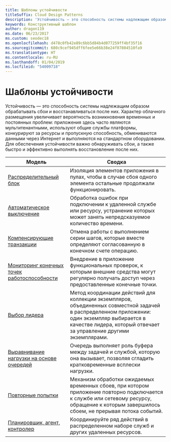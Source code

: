 ```yaml
---
title: Шаблоны устойчивости
titleSuffix: Cloud Design Patterns
description: 'Устойчивость — это способность системы надлежащим образом обрабатывать сбои и восстанавливаться после них. Характер облачного размещения увеличивает вероятность возникновения временных и постоянных проблем: приложения здесь часто являются мультитенантными, используют общие службы платформы, конкурируют за ресурсы и пропускную способность, обмениваются данными через Интернет и выполняются на стандартном оборудовании. Для обеспечения устойчивости важно обнаруживать сбои, а также быстро и эффективно выполнять восстановление после них.'
keywords: Конструктивный шаблон
author: dragon119
ms.date: 06/23/2017
ms.custom: seodec18
ms.openlocfilehash: d478c0fb42e89c6bb5d84b4d077259ff4bf35f16
ms.sourcegitcommit: 680c9cef945dff6fee5e66b38e24f07804510fa9
ms.translationtype: HT
ms.contentlocale: ru-RU
ms.lasthandoff: 01/04/2019
ms.locfileid: "54009718"
---
```

# <a name="resiliency-patterns"></a>Шаблоны устойчивости

Устойчивость — это способность системы надлежащим образом обрабатывать сбои и восстанавливаться после них. Характер облачного размещения увеличивает вероятность возникновения временных и постоянных проблем: приложения здесь часто являются мультитенантными, используют общие службы платформы, конкурируют за ресурсы и пропускную способность, обмениваются данными через Интернет и выполняются на стандартном оборудовании. Для обеспечения устойчивости важно обнаруживать сбои, а также быстро и эффективно выполнять восстановление после них.

|                            Модель                             |                                                                                                      Сводка                                                                                                       |
|----------------------------------------------------------------|--------------------------------------------------------------------------------------------------------------------------------------------------------------------------------------------------------------------|
|                   [Распределительный блок](../bulkhead.md)                   |                                                     Изоляция элементов приложения в пулах, чтобы в случае сбоя одного элемента остальные продолжали функционировать.                                                      |
|            [Автоматическое выключение](../circuit-breaker.md)            |                                                  Обработка ошибок при подключении к удаленной службе или ресурсу, устранение которых может занять непредсказуемое количество времени.                                                   |
|   [Компенсирующие транзакции](../compensating-transaction.md)   |                                                      Отмена работы с выполнением серии шагов, которые вместе определяют согласованную в конечном счете операцию.                                                       |
| [Мониторинг конечных точек работоспособности](../health-endpoint-monitoring.md) |                                            Внедрение в приложение функциональных проверок, к которым внешние средства могут регулярно получать доступ через предоставленные конечные точки.                                            |
|            [Выбор лидера](../leader-election.md)            | Метод координации действий для коллекции экземпляров, объединенных совместной задачей в распределенном приложении: один экземпляр выбирается в качестве лидера, который отвечает за управление другими экземплярами. |
|  [Выравнивание нагрузки на основе очередей](../queue-based-load-leveling.md)  |                                            Очередь выполняет роль буфера между задачей и службой, которую она вызывает, позволяя сгладить кратковременные всплески нагрузки.                                             |
|                      [Повторные попытки](../retry.md)                      |             Механизм обработки ожидаемых временных сбоев, при котором приложение повторно подключается к службе или сетевому ресурсу, обращение к которым завершилось сбоем, не прерывая потока событий.             |
| [Планировщик, агент, контролер](../scheduler-agent-supervisor.md) |                                                            Координируйте ряд действий в распределенном наборе служб и других удаленных ресурсов.                                                            |
